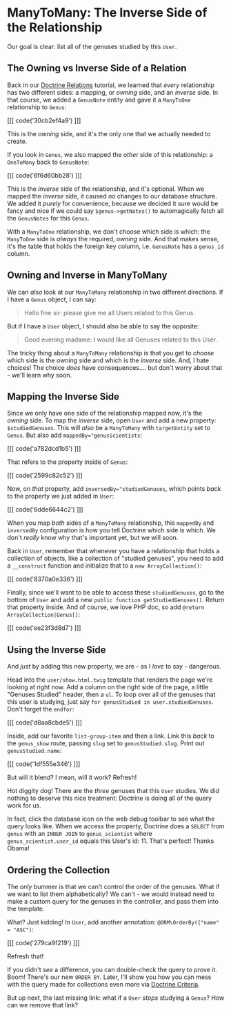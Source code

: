# ManyToMany: The Inverse Side of the Relationship

Our goal is clear: list all of the genuses studied by this `User`.

## The Owning vs Inverse Side of a Relation

Back in our [Doctrine Relations][doctrine_relations] tutorial, we learned that *every*
relationship has two different sides: a mapping, or *owning* side, and an *inverse* side.
In that course, we added a `GenusNote` entity and gave it a `ManyToOne` relationship
to `Genus`:

[[[ code('30cb2ef4a9') ]]]

This is the *owning* side, and it's the only one that we actually needed to create.

If you look in `Genus`, we also mapped the *other* side of this relationship: a `OneToMany`
back to `GenusNote`:

[[[ code('6f6d60bb28') ]]]

This is the *inverse* side of the relationship, and it's optional. When we mapped
the *inverse* side, it caused *no* changes to our database structure. We added
it *purely* for convenience, because we decided it sure would be fancy and nice
if we could say `$genus->getNotes()` to automagically fetch all the `GenusNotes`
for this `Genus`.

With a `ManyToOne` relationship, we don't choose which side is which: the `ManyToOne`
side is *always* the required, *owning* side. And that makes sense, it's the table
that holds the foreign key column, i.e. `GenusNote` has a `genus_id` column.

## Owning and Inverse in ManyToMany

We can *also* look at our `ManyToMany` relationship in two different directions.
If I have a `Genus` object, I can say: 

> Hello fine sir: please give me all Users related to this Genus.

But if I have a `User` object, I should also be able to say the opposite:

> Good evening madame: I would like all Genuses related to this User.

The tricky thing about a `ManyToMany` relationship is that you get to *choose*
which side is the *owning* side and which is the *inverse* side. And, I hate choices!
The choice *does* have consequences.... but don't worry about that - we'll learn
why soon.

## Mapping the Inverse Side

Since we only have one side of the relationship mapped now, it's the *owning* side.
To map the *inverse* side, open `User` and add a new property: `$studiedGenuses`.
This will *also* be a `ManyToMany` with `targetEntity` set to `Genus`. But also add
`mappedBy="genusScientists`:

[[[ code('a782dcd1b5') ]]]

That refers to the property inside of `Genus`:

[[[ code('2599c82c52') ]]]

Now, on *that* property, add `inversedBy="studiedGenuses`, which points *back*
to the property we just added in `User`:

[[[ code('6dde6644c2') ]]]

When you map *both* sides of a `ManyToMany` relationship, this `mappedBy` and `inversedBy`
configuration is how you tell Doctrine which side is which. We don't *really* know
why that's important yet, but we will soon.

Back in `User`, remember that whenever you have a relationship that holds a collection
of objects, like a collection of "studied genuses", you need to add a `__construct`
function and initialize that to a `new ArrayCollection()`:

[[[ code('8370a0e336') ]]]

Finally, since we'll want to be able to access these `studiedGenuses`, go to the
bottom of `User` and add a new `public function getStudiedGenuses()`. Return that
property inside. And of course, we love PHP doc, so add `@return ArrayCollection|Genus[]`:

[[[ code('ee23f3d8d7') ]]]

## Using the Inverse Side

And *just* by adding this new property, we are - as I *love* to say - dangerous.

Head into the `user/show.html.twig` template that renders the page we're looking
at right now. Add a column on the right side of the page, a little "Genuses Studied"
header, then a `ul`. To loop over all of the genuses that this user is studying, just
say `for genusStudied in user.studiedGenuses`. Don't forget the `endfor`:

[[[ code('d8aa8cbde5') ]]]

Inside, add our favorite `list-group-item` and then a link. Link this *back* to
the `genus_show` route, passing `slug` set to `genusStudied.slug`. Print out
`genusStudied.name`:

[[[ code('1df555e346') ]]]

But will it blend? I mean, will it work? Refresh!

Hot diggity dog! There are the *three* genuses that this `User` studies. We did
nothing to deserve this nice treatment: Doctrine is doing all of the query work for
us.

In fact, click the database icon on the web debug toolbar to see what the query looks
like. When we access the property, Doctrine does a `SELECT` from `genus` with an
`INNER JOIN` to `genus_scientist` where `genus_scientist.user_id` equals this User's
id: 11. That's perfect! Thanks Obama!

## Ordering the Collection

The *only* bummer is that we can't control the order of the genuses. What if we
want to list them alphabetically? We can't - we would instead need to make a custom
query for the genuses in the controller, and pass them into the template.

What? Just kidding! In `User`, add another annotation: `@ORM\OrderBy({"name" = "ASC")`:

[[[ code('279ca9f219') ]]]

Refresh that!

If you didn't *see* a difference, you can double-check the query to prove it. Boom!
There's our new `ORDER BY`. Later, I'll show you how you can mess with the query
made for collections even more via [Doctrine Criteria][doctrine_criteria].

But up next, the last missing link: what if a `User` *stops* studying a `Genus`?
How can we remove that link?

[doctrine_relations]: https://knpuniversity.com/screencast/doctrine-relations
[doctrine_criteria]: https://knpuniversity.com/screencast/collections/criteria-collection-filtering
